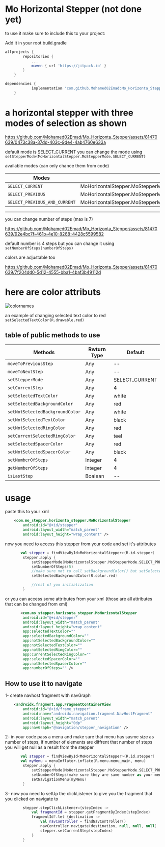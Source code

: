 # Mo Horizontal Stepper (not done yet)

to use it make sure to include this to your project:

Add it in your root build.gradle 
```gradle
allprojects {
		repositories {
			...
			maven { url 'https://jitpack.io' }
		}
	}
 ```

```gradle
dependencies {
	        implementation 'com.github.Mohamed02Emad:Mo_Horizonta_Stepper:1.0.3'
	}
 ```

# a horizontal stepper with three modes of selection as shown 
https://github.com/Mohamed02Emad/Mo_Horizonta_Stepper/assets/81470639/0473c38a-37dd-403c-9de4-4ab4760e633a

default mode is SELECT_CURRENT
you can change the mode using `setStepperMode(MoHorizontalStepper.MoStepperMode.SELECT_CURRENT)`   

available modes (can only chance them from code)

| Modes                                            | Usage                                                         |
| ------------------------------------------------ | --------------------------------------------------------------|
| `SELECT_CURRENT`                                 | MoHorizontalStepper.MoStepperMode.SELECT_CURRENT              |
| `SELECT_PREVIOUS`                                | MoHorizontalStepper.MoStepperMode.SELECT_CURRENT              |
| `SELECT_PREVIOUS_AND_CURRENT`                    | MoHorizontalStepper.MoStepperMode.SELECT_PREVIOUS_AND_CURRENT |

-------------------------------------------------------------------------------------------------------------------------

you can change number of steps (max is 7)

https://github.com/Mohamed02Emad/Mo_Horizonta_Stepper/assets/81470639/92e4bc7f-461b-4e10-8268-4428c5599582

default number is 4 steps but you can change it using `setNumberOfSteps(numberOfSteps)`

colors are adjustable too

https://github.com/Mohamed02Emad/Mo_Horizonta_Stepper/assets/81470639/7f204dd0-5d12-4555-bba1-4baf3b49112d

# here are color attributs
![colornames](https://github.com/Mohamed02Emad/Mo_Horizonta_Stepper/assets/81470639/c2662f99-68a1-443a-8fa0-5461876ea74d)

an example of changing selected text color to red
`setSelectedTextColor(R.drawable.red)`    

## table of public methods to use
| Methods                                          | Rwturn Type                                                  | Default               |
| ------------------------------------------------ | ------------------------------------------------------------ | --------------------- |
| `moveToPreviousStep`                             | Any                                                          | --                    |
| `moveToNextStep`                                 | Any                                                          | --                    |
| `setStepperMode`                                 | Any                                                          | SELECT_CURRENT        |
| `setCurrentStep`                                 | Any                                                          | 4                     |
| `setSelectedTextColor`                           | Any                                                          | white                 |
| `setSelectedBackgroundColor`                     | Any                                                          | red                   |
| `setNotSelectedBackgroundColor`                  | Any                                                          | white                 |
| `setNotSelectedTextColor`                        | Any                                                          | black                 |
| `setNotSelectedRingColor`                        | Any                                                          | red                   |
| `setCurrentSelectedRingColor`                    | Any                                                          | teel                  |
| `setSelectedSpacerColor`                         | Any                                                          | red                   |
| `setNotSelectedSpacerColor`                      | Any                                                          | black                 |
| `setNumberOfSteps`                               | Integer                                                      | 4                     |
| `getNumberOfSteps`                               | integer                                                      | 4                     |
| `isLastStep`                                     | Boalean                                                      | --                    |

# usage 

paste this to your xml
```xml
    <com.mo_stepper.horizonta_stepper.MoHorizontalStepper
        android:id="@+id/stepper"
        android:layout_width="match_parent"
        android:layout_height="wrap_content" />
```

now you need to access this stepper from your code and set it's attributes

```kotlin
       val stepper = findViewById<MoHorizontalStepper>(R.id.stepper)
        stepper.apply {
            setStepperMode(MoHorizontalStepper.MoStepperMode.SELECT_PREVIOUS_AND_CURRENT)
            setNumberOfSteps(5)
            //make sure not to call setBackgroundColor() but setSelectedBackgroundColor
            setSelectedBackgroundColor(R.color.red)

            //rest of you initialization
        }
```

or you can access some attributes from your xml (those are all attributes that can be changed from xml)

```xml
       <com.mo_stepper.horizonta_stepper.MoHorizontalStepper
        android:id="@+id/stepper"
        android:layout_width="match_parent"
        android:layout_height="wrap_content"
        app:selectedTextColor=""
        app:selectedBackgroundColor=""
        app:notSelectedBackgroundColor=""
        app:notSelectedTextColor=""
        app:notSelectedRingColor=""
        app:currentSelectedRingColor=""
        app:selectedSpacerColor=""
        app:notSelectedSpacerColor=""
        app:numberOfSteps="" />
```

## How to use it to navigate

1- create navhost fragment with navGraph

```xml
    <androidx.fragment.app.FragmentContainerView
        android:id="@+id/frame_stepper"
        android:name="androidx.navigation.fragment.NavHostFragment"
        android:layout_width="match_parent"
        android:layout_height="0dp"
        app:navGraph="@navigation/stepper_navigation" />
 ```

2- in your code pass a menu and make sure that menu has sasme size as number of steps, 
if number of elements are diffrent that number of steps you will get null as a result from the stepper

```kotlin
       val stepper = findViewById<MoHorizontalStepper>(R.id.stepper)
       val myMenu = menuInflater.inflate(R.menu.menu_main, menu)
        stepper.apply {
            setStepperMode(MoHorizontalStepper.MoStepperMode.SELECT_PREVIOUS_AND_CURRENT)
            setNumberOfSteps(make sure they are same number as your menu items)
            setNavigationMenu(myMenu)
        }
```

3- now you need to setUp the clickListener to give you the fragment that you clicked on navigate to 

```kotlin
        stepper.stepClickListener={stepIndex ->
            val fragmentId = stepper.getFragmentByIndex(stepIndex)
            fragmentId?.let {destination ->
                val navController = findNavController()
                navController.navigate(destination, null, null, null)
                stepper.setCurrentStep(stepIndex)
            }
        }
```
